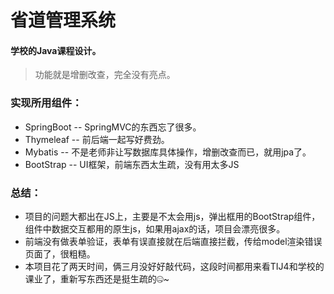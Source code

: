 # 省道管理系统
#### 学校的Java课程设计。
> 功能就是增删改查，完全没有亮点。      
### 实现所用组件：
+ SpringBoot -- SpringMVC的东西忘了很多。
+ Thymeleaf -- 前后端一起写好费劲。
+ Mybatis -- 不是老师非让写数据库具体操作，增删改查而已，就用jpa了。
+ BootStrap -- UI框架，前端东西太生疏，没有用太多JS
### 总结：
   + 项目的问题大都出在JS上，主要是不太会用js，弹出框用的BootStrap组件，组件中数据交互都用的原生js，如果用ajax的话，项目会漂亮很多。   
   + 前端没有做表单验证，表单有误直接就在后端直接拦截，传给model渲染错误页面了，很粗糙。
   + 本项目花了两天时间，俩三月没好好敲代码，这段时间都用来看TIJ4和学校的课业了，重新写东西还是挺生疏的🤐~
